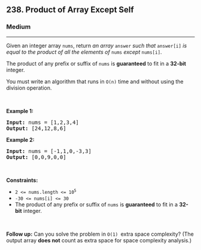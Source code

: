<h2>238. Product of Array Except Self</h2><h3>Medium</h3><hr><div style="user-select: auto;"><p style="user-select: auto;">Given an integer array <code style="user-select: auto;">nums</code>, return <em style="user-select: auto;">an array</em> <code style="user-select: auto;">answer</code> <em style="user-select: auto;">such that</em> <code style="user-select: auto;">answer[i]</code> <em style="user-select: auto;">is equal to the product of all the elements of</em> <code style="user-select: auto;">nums</code> <em style="user-select: auto;">except</em> <code style="user-select: auto;">nums[i]</code>.</p>

<p style="user-select: auto;">The product of any prefix or suffix of <code style="user-select: auto;">nums</code> is <strong style="user-select: auto;">guaranteed</strong> to fit in a <strong style="user-select: auto;">32-bit</strong> integer.</p>

<p style="user-select: auto;">You must write an algorithm that runs in&nbsp;<code style="user-select: auto;">O(n)</code>&nbsp;time and without using the division operation.</p>

<p style="user-select: auto;">&nbsp;</p>
<p style="user-select: auto;"><strong style="user-select: auto;">Example 1:</strong></p>
<pre style="user-select: auto;"><strong style="user-select: auto;">Input:</strong> nums = [1,2,3,4]
<strong style="user-select: auto;">Output:</strong> [24,12,8,6]
</pre><p style="user-select: auto;"><strong style="user-select: auto;">Example 2:</strong></p>
<pre style="user-select: auto;"><strong style="user-select: auto;">Input:</strong> nums = [-1,1,0,-3,3]
<strong style="user-select: auto;">Output:</strong> [0,0,9,0,0]
</pre>
<p style="user-select: auto;">&nbsp;</p>
<p style="user-select: auto;"><strong style="user-select: auto;">Constraints:</strong></p>

<ul style="user-select: auto;">
	<li style="user-select: auto;"><code style="user-select: auto;">2 &lt;= nums.length &lt;= 10<sup style="user-select: auto;">5</sup></code></li>
	<li style="user-select: auto;"><code style="user-select: auto;">-30 &lt;= nums[i] &lt;= 30</code></li>
	<li style="user-select: auto;">The product of any prefix or suffix of <code style="user-select: auto;">nums</code> is <strong style="user-select: auto;">guaranteed</strong> to fit in a <strong style="user-select: auto;">32-bit</strong> integer.</li>
</ul>

<p style="user-select: auto;">&nbsp;</p>
<p style="user-select: auto;"><strong style="user-select: auto;">Follow up:</strong>&nbsp;Can you solve the problem in <code style="user-select: auto;">O(1)&nbsp;</code>extra&nbsp;space complexity? (The output array <strong style="user-select: auto;">does not</strong> count as extra space for space complexity analysis.)</p>
</div>